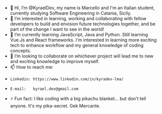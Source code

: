 - 👋 Hi, I’m @KyraelDev, my name is Marcello and I'm an Italian student, currently studying Software Engineering in Catania, Sicily.
- 👀 I’m interested in learning, working and collaborating with fellow developers to build and envision future technologies together, and be part of the change I want to see in the world!
- 🌱 I’m currently learning JavaScript, Java and Python. Still learning Vue.Js and React frameworks. I'm interested in learning more exciting tech to enhance workflow and my general knowledge of coding concepts.
- 💞️ I’m looking to collaborate on whichever project will lead me to new and exciting knowledge to improve myself.
- 📫 How to reach me:
-     Linkedin: https://www.linkedin.com/in/kyradev-lma/
-     E-mail:   kyrael.dev@gmail.com
- ⚡ Fun fact: I like coding with a big pikachu blanket... but don't tell anyone. It's my pika-secret. Gek Mercante.
